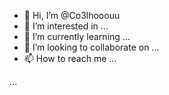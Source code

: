- 👋 Hi, I’m @Co3lhooouu
- 👀 I’m interested in ...
- 🌱 I’m currently learning ...
- 💞️ I’m looking to collaborate on ...
- 📫 How to reach me ...

<!---
Co3lhooouu/Co3lhooouu is a ✨ special ✨ repository because its `README.md` (this file) appears on your GitHub profile.
You can click the Preview link to take a look at your changes.
--->





...
